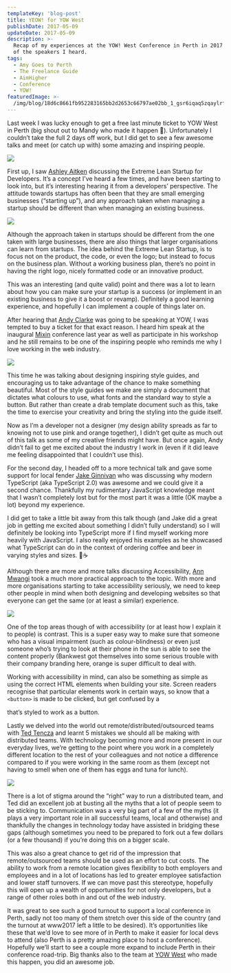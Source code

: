 ```yaml
---
templateKey: 'blog-post'
title: YEOW! for YOW West
publishDate: 2017-05-09
updateDate: 2017-05-09
description: >-
  Recap of my experiences at the YOW! West Conference in Perth in 2017 and some
  of the speakers I heard.
tags:
  - Amy Goes to Perth
  - The Freelance Guide
  - AimHigher
  - Conference
  - YOW!
featuredImage: >-
  /img/blog/18d6c8661fb952283165bb2d2653c66797ae02bb_1_gsr6iqaq5zqaylrf8tgr-q.png
---
```

Last week I was lucky enough to get a free last minute ticket to YOW West in Perth (big shout out to Mandy who made it happen 🤗). Unfortunately I couldn’t take the full 2 days off work, but I did get to see a few awesome talks and meet (or catch up with) some amazing and inspiring people.

![](/img/blog/18d6c8661fb952283165bb2d2653c66797ae02bb_1_gsr6iqaq5zqaylrf8tgr-q.png)

First up, I saw [Ashley Aitken](http://west.yowconference.com.au/speakers/ashley-aitken-2/) discussing the Extreme Lean Startup for Developers. It’s a concept I’ve heard a few times, and have been starting to look into, but it’s interesting hearing it from a developers’ perspective. The attitude towards startups has often been that they are small emerging businesses (“starting up”), and any approach taken when managing a startup should be different than when managing an existing business.

![](/img/blog/b1b5ba1f9987bac3adef286abf3ce101177789ed_1_vm4ejfxwarw-8dsmwsnxcw.jpg)

Although the approach taken in startups should be different from the one taken with large businesses, there are also things that larger organisations can learn from startups. The idea behind the Extreme Lean Startup, is to focus not on the product, the code, or even the logo; but instead to focus on the business plan. Without a working business plan, there’s no point in having the right logo, nicely formatted code or an innovative product.

This was an interesting (and quite valid) point and there was a lot to learn about how you can make sure your startup is a success (or implement in an existing business to give it a boost or revamp). Definitely a good learning experience, and hopefully I can implement a couple of things later on.

After hearing that [Andy Clarke](http://west.yowconference.com.au/speakers/andy-clarke/) was going to be speaking at YOW, I was tempted to buy a ticket for that exact reason. I heard him speak at the inaugural [Mixin](http://mixinconf.com/) conference last year as well as participate in his workshop and he still remains to be one of the inspiring people who reminds me why I love working in the web industry.

![](/img/blog/b8071739c076fa6f9a4395b21dc035ecec67a30d_1_kfdihrklcnto2mebgmyfbq.jpg)

This time he was talking about designing inspiring style guides, and encouraging us to take advantage of the chance to make something beautiful. Most of the style guides we make are simply a document that dictates what colours to use, what fonts and the standard way to style a button. But rather than create a drab template document such as this, take the time to exercise your creativity and bring the styling into the guide itself.

Now as I’m a developer not a designer (my design ability spreads as far to knowing not to use pink and orange together), I didn’t get quite as much out of this talk as some of my creative friends might have. But once again, Andy didn’t fail to get me excited about the industry I work in (even if it did leave me feeling disappointed that I couldn’t use this).

For the second day, I headed off to a more technical talk and gave some support for local fender [Jake Ginnivan](http://west.yowconference.com.au/speakers/jake-ginnivan/) who was discussing why modern TypeScript (aka TypeScript 2.0) was awesome and we could give it a second chance. Thankfully my rudimentary JavaScript knowledge meant that I wasn’t completely lost but for the most part it was a little (OK maybe a lot) beyond my experience.

I did get to take a little bit away from this talk though (and Jake did a great job in getting me excited about something I didn’t fully understand) so I will definitely be looking into TypeScript more if I find myself working more heavily with JavaScript. I also really enjoyed his examples as he showcased what TypeScript can do in the context of ordering coffee and beer in varying styles and sizes. 🍻☕

Although there are more and more talks discussing Accessibility, [Ann Mwangi](http://west.yowconference.com.au/speakers/ann-mwangi/) took a much more practical approach to the topic. With more and more organisations starting to take accessibility seriously, we need to keep other people in mind when both designing and developing websites so that everyone can get the same (or at least a similar) experience.

![](/img/blog/485b3a7628c9bad07dab4e3cfe231321b70b6340_1_3vi4rriz_awllrac4t_0ba.jpg)

One of the top areas though of with accessibility (or at least how I explain it to people) is contrast. This is a super easy way to make sure that someone who has a visual impairment (such as colour-blindness) or even just someone who’s trying to look at their phone in the sun is able to see the content properly (Bankwest got themselves into some serious trouble with their company branding here, orange is super difficult to deal with.

Working with accessibility in mind, can also be something as simple as using the correct HTML elements when building your site. Screen readers recognise that particular elements work in certain ways, so know that a `<button>` is made to be clicked, but get confused by a <div> that’s styled to work as a button.

Lastly we delved into the world out remote/distributed/outsourced teams with [Ted Tencza](http://west.yowconference.com.au/speakers/ted-tencza/) and learnt 5 mistakes we should all be making with distributed teams. With technology becoming more and more present in our everyday lives, we’re getting to the point where you work in a completely different location to the rest of your colleagues and not notice a difference compared to if you were working in the same room as them (except not having to smell when one of them has eggs and tuna for lunch).

![](/img/blog/1a3789c3dc16196a22c740e3f3c1d4fc727581d8_1_dro9em2mraymylnqvqfzfw.jpg)

There is a lot of stigma around the “right” way to run a distributed team, and Ted did an excellent job at busting all the myths that a lot of people seem to be sticking to. Communication was a very big part of a few of the myths (it plays a very important role in all successful teams, local and otherwise) and thankfully the changes in technology today have assisted in bridging these gaps (although sometimes you need to be prepared to fork out a few dollars (or a few thousand) if you’re doing this on a bigger scale.

This was also a great chance to get rid of the impression that remote/outsourced teams should be used as an effort to cut costs. The ability to work from a remote location gives flexibility to both employers and employees and in a lot of locations has led to greater employee satisfaction and lower staff turnovers. If we can move past this stereotype, hopefully this will open up a wealth of opportunities for not only developers, but a range of other roles both in and out of the web industry.

It was great to see such a good turnout to support a local conference in Perth, sadly not too many of them stretch over this side of the country (and the turnout at www2017 left a little to be desired). It’s opportunities like these that we’d love to see more of in Perth to make it easier for local devs to attend (also Perth is a pretty amazing place to host a conference). Hopefully we’ll start to see a couple more expand to include Perth in their conference road-trip. Big thanks also to the team at [YOW West](http://west.yowconference.com.au/) who made this happen, you did an awesome job.
